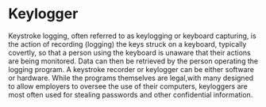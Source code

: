 # Keylogger
Keystroke logging, often referred to as keylogging or keyboard capturing, is the action of recording (logging) the keys struck on a keyboard, typically covertly, so that a person using the keyboard is unaware that their actions are being monitored. Data can then be retrieved by the person operating the logging program. A keystroke recorder or keylogger can be either software or hardware.
While the programs themselves are legal,with many designed to allow employers to oversee the use of their computers, keyloggers are most often used for stealing passwords and other confidential information.
